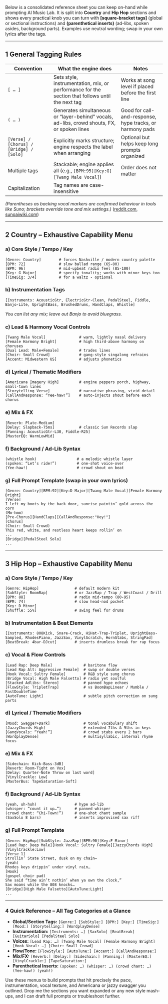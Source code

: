 Below is a consolidated reference sheet you can keep on-hand while prompting AI Music Lab.
It is split into **Country** and **Hip Hop** sections and shows every practical knob you can turn with **\[square-bracket tags]** (global or sectional instructions) and **(parenthetical inserts)** (ad-libs, spoken asides, background parts).
Examples use neutral wording; swap in your own lyrics after the tags.

---

## 1  General Tagging Rules

| Convention                               | What the engine does                                                                             | Notes                                                    |
| ---------------------------------------- | ------------------------------------------------------------------------------------------------ | -------------------------------------------------------- |
| `[ … ]`                                  | Sets style, instrumentation, mix, or performance for the section that follows until the next tag | Works at song level if placed before the first line      |
| `( … )`                                  | Generates simultaneous or “layer-behind” vocals, ad-libs, crowd shouts, FX, or spoken lines      | Good for call-and-response, hype tracks, or harmony pads |
| `[Verse] / [Chorus] / [Bridge] / [Solo]` | Explicitly marks structure; engine respects the label when arranging                             | Optional but helps keep long prompts organized           |
| Multiple tags                            | Stackable; engine applies all (e.g., `[BPM:95][Key:G][Twang Male Vocal]`)                        | Order does not matter                                    |
| Capitalization                           | Tag names are case-insensitive                                                                   |                                                          |

*(Parentheses as backing vocal markers are confirmed behaviour in tools like Suno; brackets override tone and mix settings.)* ([reddit.com][1], [sunoaiwiki.com][2])

---

## 2  Country – Exhaustive Capability Menu

### a) Core Style / Tempo / Key

```
[Genre: Country]        # forces Nashville / modern country palette  
[BPM: 72]               # slow ballad range (65-80)  
[BPM: 96]               # mid-upbeat radio feel (85-100)  
[Key: G Major]          # specify tonality; works with minor keys too  
[TimeSig: 3/4]          # for a waltz - optional  
```

### b) Instrumentation Tags

```
[Instruments: AcousticGtr, ElectricGtr-Clean, PedalSteel, Fiddle, Banjo-Lite, UprightBass, BrushedDrums, HandClaps, Whistle]  
```

*You can list any mix; leave out Banjo to avoid bluegrass.*

### c) Lead & Harmony Vocal Controls

```
[Twang Male Vocal]               # warm, lightly nasal delivery  
[Female Harmony Bright]          # high third-above harmony on choruses  
[Dual Lead: Male+Female]         # trades lines  
[Choir: Small Crowd]             # gang-style singalong refrains  
[Accent: Midwestern US]          # adjusts phonetics  
```

### d) Lyrical / Thematic Modifiers

```
[Americana Imagery High]         # engine peppers porch, highway, small-town lines  
[Storytelling Verse]             # narrative phrasing, vivid detail  
[CallAndResponse: “Yee-haw!”]    # auto-injects shout before each chorus  
```

### e) Mix & FX

```
[Reverb: Plate-Medium]  
[Delay: Slapback-75ms]           # classic Sun Records slap  
[Panning: AcousticGtr-L30, Fiddle-R25]  
[MasterEQ: WarmLowMid]  
```

### f) Background / Ad-Lib Syntax

```
(whistle hook)                  # a melodic whistle layer  
(spoken: “Let’s ride!”)         # one-shot voice-over  
(Yee-haw!)                      # crowd shout on beat  
```

### g) Full Prompt Template (swap in your own lyrics)

```text
[Genre: Country][BPM:92][Key:D Major][Twang Male Vocal][Female Harmony Bright]
[Verse]
I left my boots by the back door, sunrise paintin’ gold across the corn
(Mm-hmm)
[Pre-Chorus][HandClaps][CallAndResponse:"Hey!"]
[Chorus]
(Choir: Small Crowd)  
This red, white, and restless heart keeps rollin’ on  
...
[Bridge][PedalSteel Solo]
...
```

---

## 3  Hip Hop – Exhaustive Capability Menu

### a) Core Style / Tempo / Key

```
[Genre: HipHop]                # default modern kit  
[SubStyle: BoomBap]            # or JazzRap / Trap / WestCoast / Drill  
[BPM: 88]                      # radio mid-tempo (80-95)  
[BPM: 74]                      # slow head-nod pocket  
[Key: D Minor]  
[Shuffle: 55%]                 # swing feel for drums  
```

### b) Instrumentation & Beat Elements

```
[Instruments: 808Kick, Snare-Crack, HiHat-Trap-Triplet, UprightBass-Sampled, RhodesPiano, JazzSax, VinylScratch, HornStabs, StringPad]  
[BeatBreak: 4bar-DJcut]        # inserts drumless break for rap focus  
```

### c) Vocal & Flow Controls

```
[Lead Rap: Deep Male]              # baritone flow  
[Lead Rap Alt: Aggressive Female]  # swap or double verses  
[Hook Vocal: Sultry Female]        # R&B style sung chorus  
[Bridge Vocal: High Male Falsetto] # radio yet soulful  
[Stacked Adlibs: Stereo]           # panned hype echoes  
[FlowStyle: TripletTrap]           # vs BoomBapLinear / Mumble / FastDoubleTime  
[AutoTune: Light]                  # subtle pitch correction on sung parts  
```

### d) Lyrical / Thematic Modifiers

```
[Mood: Swagger+Dark]               # tonal vocabulary shift  
[JazzyChords High]                 # extended 7ths & 9ths in keys  
[GangVocals: “Yeah!”]              # crowd stabs every 2 bars  
[WordplayDense]                    # multisyllabic, internal rhyme focus  
```

### e) Mix & FX

```
[Sidechain: Kick-Bass-3dB]  
[Reverb: Room-Tight on Vox]  
[Delay: Quarter-Note Throw on last word]  
[VinylCrackle: Low]  
[MasterBus: TapeSaturation-Soft]  
```

### f) Background / Ad-Lib Syntax

```
(yeah, uh-huh)                 # hype ad-lib  
(whisper: “count it up…”)      # panned whisper  
(crowd chant: “Chi-Town!”)     # one-shot chant sample  
(SaxSolo 8 bars)               # inserts improvised sax riff  
```

### g) Full Prompt Template

```text
[Genre: HipHop][SubStyle: JazzRap][BPM:90][Key:F Minor]
[Lead Rap: Deep Male][Hook Vocal: Sultry Female][JazzyChords High][VinylCrackle:Low]
[Verse 1]
Strollin’ State Street, dusk on my chain—
(yeah)
Rhodes keys drippin’ under vinyl rain…
[Hook]
(gospel choir pad)
She said “time ain’t nothin’ when ya own the clock,”
Sax moans while the 808 knocks…
[Bridge][High Male Falsetto][AutoTune:Light]
...
```

---

### 4  Quick Reference – All Tag Categories at a Glance

* **Global/Section Tags:** `[Genre:] [SubStyle:] [BPM:] [Key:] [TimeSig:] [Mood:] [Storytelling:] [WordplayDense]`
* **Instrumentation:** `[Instruments: …] [SaxSolo] [BeatBreak] [GuitarSolo] [PedalSteel Solo]`
* **Voices:** `[Lead Rap: …] [Twang Male Vocal] [Female Harmony Bright] [Hook Vocal: …] [Choir: Small Crowd]`
* **Flow/Tone:** `[FlowStyle:] [AutoTune:] [Accent:] [CallAndResponse:]`
* **Mix/FX:** `[Reverb:] [Delay:] [Sidechain:] [Panning:] [MasterEQ:] [VinylCrackle:] [TapeSaturation:]`
* **Parenthetical Inserts:** `(spoken: …) (whisper: …) (crowd chant: …) (Yee-haw!) (yeah!)`

Use these menus to build prompts that hit precisely the pace, instrumentation, vocal texture, and Americana or jazzy swagger you outlined. Drop me the sections you want expanded or any new style mash-ups, and I can draft full prompts or troubleshoot further.

[1]: https://www.reddit.com/r/udiomusic/comments/1d5y415/adding_indications_in_brackets_about_how_to_sing/?utm_source=chatgpt.com "Adding indications in brackets about how to sing the song - Reddit"
[2]: https://sunoaiwiki.com/hi/tips/2024-06-19-guide-suno-with-prompts-for-better-music/?utm_source=chatgpt.com "Guide Suno with Prompts for Better Music"
